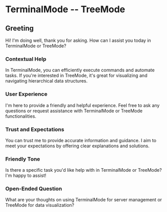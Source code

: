 # TerminalMode -- TreeMode

## Greeting

Hi! I'm doing well, thank you for asking. How can I assist you today in TerminalMode or TreeMode?

### Contextual Help

In TerminalMode, you can efficiently execute commands and automate tasks. If you're interested in TreeMode, it's great for visualizing and navigating hierarchical data structures.

### User Experience

I'm here to provide a friendly and helpful experience. Feel free to ask any questions or request assistance with TerminalMode or TreeMode functionalities.

### Trust and Expectations

You can trust me to provide accurate information and guidance. I aim to meet your expectations by offering clear explanations and solutions.

### Friendly Tone

Is there a specific task you'd like help with in TerminalMode or TreeMode? I'm happy to assist!

### Open-Ended Question

What are your thoughts on using TerminalMode for server management or TreeMode for data visualization?

